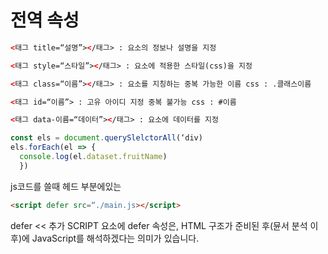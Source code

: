 # 전역 속성

```html
<태그 title=“설명”></태그> : 요소의 정보나 설명을 지정
```

```html
<태그 style=“스타일”></태그> : 요소에 적용한 스타일(css)을 지정
```

```html
<태그 class=“이름”></태그> : 요소를 지칭하는 중복 가능한 이름 css : .클래스이름
```

```html
<태그 id=“이름”> : 고유 아이디 지정 중복 불가능 css : #이름
```

```html
<태그 data-이름=“데이터”></태그> : 요소에 데이터를 지정
```

```javascript
const els = document.querySlelctorAll(‘div)
els.forEach(el => {
  console.log(el.dataset.fruitName)
  })

```

js코드를 쓸때 헤드 부분에있는

```html
<script defer src=“./main.js></script>
```

defer << 추가
SCRIPT 요소에 defer 속성은, HTML 구조가 준비된 후(뮨서 분석 이후)에 JavaScript를 해석하겠다는 의미가 있습니다.
